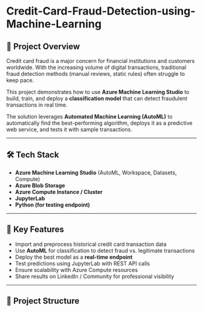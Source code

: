 # Credit-Card-Fraud-Detection-using-Machine-Learning

## 📌 Project Overview
Credit card fraud is a major concern for financial institutions and customers worldwide. With the increasing volume of digital transactions, traditional fraud detection methods (manual reviews, static rules) often struggle to keep pace.  

This project demonstrates how to use **Azure Machine Learning Studio** to build, train, and deploy a **classification model** that can detect fraudulent transactions in real time.  

The solution leverages **Automated Machine Learning (AutoML)** to automatically find the best-performing algorithm, deploys it as a predictive web service, and tests it with sample transactions.

---

## 🛠️ Tech Stack
- **Azure Machine Learning Studio** (AutoML, Workspace, Datasets, Compute)
- **Azure Blob Storage**
- **Azure Compute Instance / Cluster**
- **JupyterLab**
- **Python (for testing endpoint)**

---

## 🎯 Key Features
- Import and preprocess historical credit card transaction data  
- Use **AutoML** for classification to detect fraud vs. legitimate transactions  
- Deploy the best model as a **real-time endpoint**  
- Test predictions using JupyterLab with REST API calls  
- Ensure scalability with Azure Compute resources  
- Share results on LinkedIn / Community for professional visibility  

---

## 📂 Project Structure
